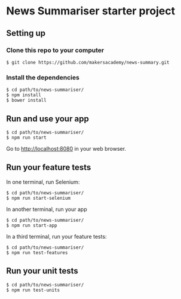 # News Summariser starter project

## Setting up

### Clone this repo to your computer

    $ git clone https://github.com/makersacademy/news-summary.git

### Install the dependencies

    $ cd path/to/news-summariser/
    $ npm install
    $ bower install

## Run and use your app

    $ cd path/to/news-summariser/
    $ npm run start

Go to [http://localhost:8080](http://localhost:8080) in your web browser.

## Run your feature tests

In one terminal, run Selenium:

    $ cd path/to/news-summariser/
    $ npm run start-selenium

In another terminal, run your app

    $ cd path/to/news-summariser/
    $ npm run start-app

In a third terminal, run your feature tests:

    $ cd path/to/news-summariser/
    $ npm run test-features

## Run your unit tests

    $ cd path/to/news-summariser/
    $ npm run test-units
